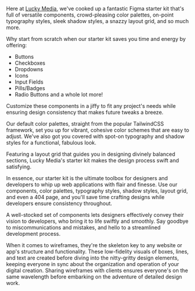 Here at [Lucky Media](https://www.luckymedia.dev), we've cooked up a fantastic Figma starter kit that's full of versatile components, crowd-pleasing color palettes, on-point typography styles, sleek shadow styles, a snazzy layout grid, and so much more.

Why start from scratch when our starter kit saves you time and energy by offering:

- Buttons
- Checkboxes
- Dropdowns
- Icons
- Input Fields
- Pills/Badges
- Radio Buttons
  and a whole lot more!

Customize these components in a jiffy to fit any project's needs while ensuring design consistency that makes future tweaks a breeze.

Our default color palettes, straight from the popular TailwindCSS framework, set you up for vibrant, cohesive color schemes that are easy to adjust. We've also got you covered with spot-on typography and shadow styles for a functional, fabulous look.

Featuring a layout grid that guides you in designing divinely balanced sections, Lucky Media's starter kit makes the design process swift and satisfying.

In essence, our starter kit is the ultimate toolbox for designers and developers to whip up web applications with flair and finesse. Use our components, color palettes, typography styles, shadow styles, layout grid, and even a 404 page, and you'll save time crafting designs while developers ensure consistency throughout.

A well-stocked set of components lets designers effectively convey their vision to developers, who bring it to life swiftly and smoothly. Say goodbye to miscommunications and mistakes, and hello to a streamlined development process.

When it comes to wireframes, they're the skeleton key to any website or app's structure and functionality. These low-fidelity visuals of boxes, lines, and text are created before diving into the nitty-gritty design elements, keeping everyone in sync about the organization and operation of your digital creation. Sharing wireframes with clients ensures everyone's on the same wavelength before embarking on the adventure of detailed design work.

